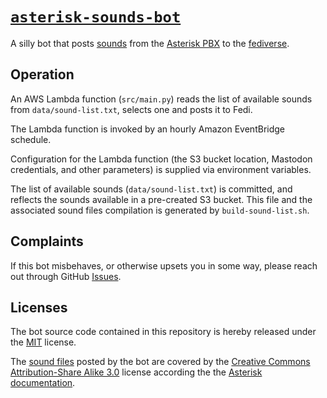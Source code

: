 # [`asterisk-sounds-bot`](https://botsin.space/@asterisksounds)

A silly bot that posts [sounds](https://downloads.asterisk.org/pub/telephony/sounds/) from the [Asterisk PBX](https://www.asterisk.org/) to the [fediverse](https://botsin.space/@asterisksounds).

## Operation

An AWS Lambda function (`src/main.py`) reads the list of available sounds from `data/sound-list.txt`, selects one and posts it to Fedi.

The Lambda function is invoked by an hourly Amazon EventBridge schedule.

Configuration for the Lambda function (the S3 bucket location, Mastodon credentials, and other parameters) is supplied via environment variables.

The list of available sounds (`data/sound-list.txt`) is committed, and reflects the sounds available in a pre-created S3 bucket. This file and the associated sound files compilation is generated by `build-sound-list.sh`.

## Complaints

If this bot misbehaves, or otherwise upsets you in some way, please reach out through GitHub [Issues](https://github.com/retsplines/asterisk-sounds-bot/issues).

## Licenses

The bot source code contained in this repository is hereby released under the [MIT](./LICENSE.md) license.

The [sound files](https://downloads.asterisk.org/pub/telephony/sounds/) posted by the bot are covered by the [Creative Commons Attribution-Share Alike 3.0](https://creativecommons.org/licenses/by-sa/3.0/us/) license according the the [Asterisk documentation](https://docs.asterisk.org/About-the-Project/License-Information/Voice-Prompts-and-Music-on-Hold-License/).

<a rel="me" href="https://botsin.space/@isthisyiff"></a>